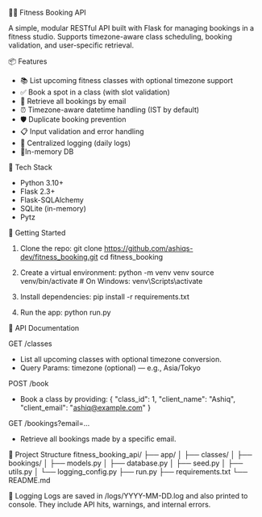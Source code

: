
🏋️‍♂️ Fitness Booking API

A simple, modular RESTful API built with Flask for managing bookings in a fitness studio. Supports timezone-aware class scheduling, booking validation, and user-specific retrieval.

📦 Features
- 📚 List upcoming fitness classes with optional timezone support
- ✅ Book a spot in a class (with slot validation)
- 📩 Retrieve all bookings by email
- ⏰ Timezone-aware datetime handling (IST by default)
- 🛡️ Duplicate booking prevention
- 📋 Input validation and error handling
- 📝 Centralized logging (daily logs)
- 🧪In-memory DB

🔧 Tech Stack
- Python 3.10+
- Flask 2.3+
- Flask-SQLAlchemy
- SQLite (in-memory)
- Pytz

🚀 Getting Started
1. Clone the repo:
   git clone https://github.com/ashiqs-dev/fitness_booking.git
   cd fitness_booking

2. Create a virtual environment:
   python -m venv venv
   source venv/bin/activate  # On Windows: venv\Scripts\activate

3. Install dependencies:
   pip install -r requirements.txt

4. Run the app:
   python run.py

📘 API Documentation

GET /classes
- List all upcoming classes with optional timezone conversion.
- Query Params: timezone (optional) — e.g., Asia/Tokyo

POST /book
- Book a class by providing:
  {
    "class_id": 1,
    "client_name": "Ashiq",
    "client_email": "ashiq@example.com"
  }

GET /bookings?email=...
- Retrieve all bookings made by a specific email.

📂 Project Structure
fitness_booking_api/
├── app/
│   ├── classes/
│   ├── bookings/
│   ├── models.py
│   ├── database.py
│   ├── seed.py
│   ├── utils.py
│   └── logging_config.py
├── run.py
├── requirements.txt
└── README.md

📁 Logging
Logs are saved in /logs/YYYY-MM-DD.log and also printed to console. They include API hits, warnings, and internal errors.
